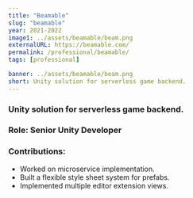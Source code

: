 ```yaml
---
title: "Beamable"
slug: "beamable"
year: 2021-2022
image1: ../assets/beamable/beam.png
externalURL: https://beamable.com/
permalink: /professional/beamable/
tags: [professional]

banner: ../assets/beamable/beam.png
short: Unity solution for serverless game backend.
---
```


### Unity solution for serverless game backend.

### Role: **Senior Unity Developer**

### Contributions:
* Worked on microservice implementation.
* Built a flexible style sheet system for prefabs.
* Implemented multiple editor extension views.